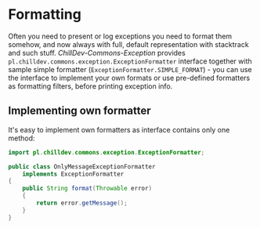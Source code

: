 <!---
# This file is part of the ChillDev-Commons.
#
# @license http://mit-license.org/ The MIT license
# @copyright 2014 © by Rafał Wrzeszcz - Wrzasq.pl.
-->

# Formatting

Often you need to present or log exceptions you need to format them somehow, and now always with full, default representation with stacktrack and such stuff. *ChillDev-Commons-Exception* provides `pl.chilldev.commons.exception.ExceptionFormatter` interface together with sample simple formatter (`ExceptionFormatter.SIMPLE_FORMAT`) - you can use the interface to implement your own formats or use pre-defined formatters as formatting filters, before printing exception info.

## Implementing own formatter

It's easy to implement own formatters as interface contains only one method:

```java
import pl.chilldev.commons.exception.ExceptionFormatter;

public class OnlyMessageExceptionFormatter
    implements ExceptionFormatter
{
    public String format(Throwable error)
    {
        return error.getMessage();
    }
}
```
